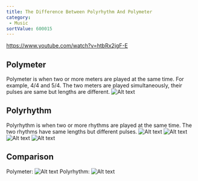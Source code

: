 ```yaml
---
title: The Difference Between Polyrhythm And Polymeter
category:
 - Music
sortValue: 600015
---
```


https://www.youtube.com/watch?v=htbRx2jgF-E

## Polymeter

Polymeter is when two or more meters are played at the same time. For example, 4/4 and 5/4. The two meters are played simultaneously, their pulses are same but lengths are different.
![Alt text](image.png)

## Polyrhythm

Polyrhythm is when two or more rhythms are played at the same time. The two rhythms have same lengths but different pulses.
![Alt text](image-4.png)
![Alt text](image-5.png)
![Alt text](image-6.png)
![Alt text](image-3.png)

## Comparison

Polymeter:
![Alt text](image-1.png)
Polyrhythm:
![Alt text](image-2.png)

